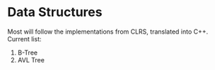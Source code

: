 # Data Structures

Most will follow the implementations from CLRS, translated into C++.
Current list:
1. B-Tree
2. AVL Tree